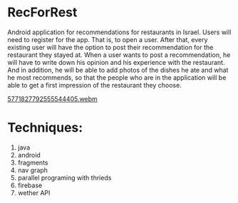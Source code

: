 # RecForRest
Android application for recommendations for restaurants in Israel. Users will need to register for the app. That is, to open a user. After that, every existing user will have the option to post their recommendation for the restaurant they stayed at.
When a user wants to post a recommendation, he will have to write down his opinion and his experience with the restaurant. And in addition, he will be able to add photos of the dishes he ate and what he most recommends, so that the people who are in the application will be able to get a first impression of the restaurant they choose.


[5771827792555544405.webm](https://github.com/danielmishan85/RecForRest/assets/94166330/fd989f64-bb19-4e01-aec5-9fe53b3389fa)

# Techniques:
1. java
2. android
3. fragments
4. nav graph
5. parallel programing with thrieds
6. firebase
7. wether API


